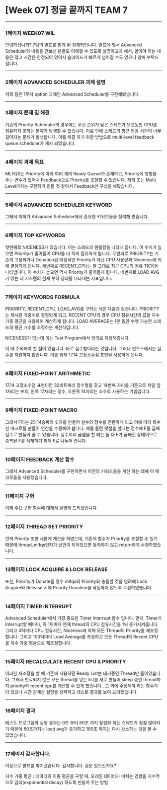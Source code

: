 # [Week 07] 정글 끝까지 TEAM 7


**********

### 1페이지 WEEK07 WIL

안녕하십니까? 7팀의 발표를 맡게 된 정재혁입니다.
발표에 앞서 Advanced Scheduler의 내용을 안보신 분들도 이해할 수 있도록 설명하고자 해서, 알아야 하는 내용은 많고 시간은 한정되어 있어서 슬라이드가 빠르게 넘어갈 수도 있으니 양해 부탁드립니다.

***********

### 2페이지 ADVANCED SCHEDULER 과제 설명

저희 팀은 1주차 option 과제인 Advanced Scheduler를 구현해봤습니다.

***********

### 3페이지 문제 및 해결

기존의 Priority Scheduler의 경우에는 우선 순위가 낮은 스레드가 오랫동안 CPU를 점유하지 못하는 문제가 발생할 수 있습니다. 이로 인해 스레드의 평균 반응 시간이 너무 길어지는 문제가 발생합니다. 이를 해결 하기 위한 방법으로 multi-level feedback queue scheduler가 제시 되었습니다.

***********

### 4페이지 과제 목표

MLFQS는 Priority에 따라 여러 개의 Ready Queue가 존재하고, Priority에 영향을 주는 변수가 있어서 Feedback으로 Priority를 조절할 수 있습니다.
저희 조는 Multi Level까지는 구현하기 힘들 것 같아서 Feedback만 구성을 해봤습니다.

************

### 5페이지 ADVANCED SCHEDULER KEYWORD

그래서 저희가 Advanced Scheduler에서 중요한 키워드들을 정리해 봤습니다.

************

### 6페이지 TOP KEYWORDS

첫번째로 NICENESS가 있습니다. 이는 스레드의 젠틀함을 나타내 줍니다. 이 수치가 높으면 Priority가 줄어들어 CPU를 더 적게 점유하게 됩니다.
두번째로 PRIORITY는 기존의 고정되거나 Donation된 태생적인 Priority가 아닌 CPU 사용량과 Niceness에 의해 결정되게 됩니다.
세번째로 RECENT_CPU는 말 그대로 최근 CPU의 점유 TICK을 나타냅니다. 이 수치가 높으면 역시 Priority가 줄어들게 됩니다.
네번째로 LOAD AVG가 있는 데 시스템의 현재 부하 상태를 나타내는 지표입니다.

************

### 7페이지 KEYWORDS FORMULA

PRIORITY, RECENT_CPU, LOAD_AVG를 구하는 식은 다음과 같습니다.
PRIORITY는 제시된 가중치로 결정되게 되고, RECENT CPU의 경우 CPU 점유시간의 값을 지수 가중 평균을 사용하여 계산하게 됩니다. LOAD AVERAGE는 1분 동안 수행 가능한 스레드의 평균 개수를 추정하는 계산식입니다.

NICENESS가 없는데 이는 Test Program에서 임의로 지정해줍니다.

이 때 주의해야 할 점이 있습니다. 바로 실수형이라는 것입니다. 그러나 핀토스에서는 실수를 지원하지 않습니다. 이를 위해 17.14 고정소수점 표현을 사용하게 됩니다.

************

### 8페이지 FIXED-POINT ARITHMETIC

17.14 고정소수점 표현이란 32비트짜리 정수형을 갖고 14번째 자리를 기준으로 제일 앞 1자리는 부호, 왼쪽 17자리는 정수, 오른쪽 14자리는 소수로 사용하는 기법입니다. 

************

### 9페이지 FIXED-POINT MACRO

그래서 F라는 2의14승짜리 숫자를 만들어 실수와 정수를 전환하게 되고 이에 따라 특수한 매크로를 만들어 연산을 수행해야 합니다. 예를 들면 덧셈을 할때는 정수에 F를 곱해 실수로 만들어 줄 수 있습니다. 실수끼리 곱셈을 할 때는 둘 다 F가 곱해진 상태이므로 중복된 F를 삭제하기 위해 F로 나누어 줍니다.

************

### 10페이지 FEEDBACK 계산 함수

그래서 Advanced Scheduler를 구현하면서 이전의 키워드들을 계산 하는 데에 이 매크로들을 사용했습니다.

************

### 11페이지 구현

이제 주요 구현 함수에 대해서 설명해 드리겠습니다.

************

### 12페이지 THREAD SET PRIORITY

먼저 Priority 또한 새롭게 계산을 하였는데, 기존의 함수가 Priority를 조절할 수 있기 때문에 thread_mlfqs인자가 선언이 되어있으면 동작하지 않고 return하게 수정하였습니다.

************

### 13페이지 LOCK ACQUIRE & LOCK RELEASE

또한, Priority가 Donate될 경우 mlfqs의 Priority와 충돌할 것을 염려해 Lock Acquire와 Release 시에 Priority Donation을 작동하지 않도록 수정하였습니다.

************

### 14페이지 TIMER INTERRUPT

Advanced Scheduler에서 가장 중요한 Timer Interrupt 함수 입니다. 먼저, Timer가 Interrupt할 때마다, 즉 1틱마다 현재 thread의 CPU 점유시간을 1씩 증가시켜줍니다. 그리고 4틱마다 CPU 점유시간, Niceness에 의해 모든 Thread의 Priority를 재조정합니다. 그리고 100틱마다 Load Average를 측정하고 모든 Thread의 Recent CPU를 지수 가중 평균으로 재조정합니다.

************

### 15페이지 RECALCULATE RECENT CPU & PRIORITY

이러한 재조정을 할 때 기존에 사용하던 Ready List는 대기중인 Thread만 들어있습니다. 그래서 만료되지 않은 모든 thread를 넣는 list를 새로 만들어 sleep 중인 thread까지 priority와 recent cpu를 계산할 수 있게 했습니다..
그 외에 수정해야 하는 함수가 더 있으나 시간 관계상 설명을 생략하고 테스트 결과를 보여 드리겠습니다.

************

### 16페이지 결과

테스트 프로그램의 실행 결과는 0초 부터 60초 까지 활성화 되는 스레드가 점점 많아지기 때문에 60초까지는 load avg가 증가하고 180초 까지는 다시 감소하는 것을 볼 수 있었습니다.

************

### 17페이지 감사합니다.

이상으로 발표를 마치겠습니다. 감사합니다. 질문 있으신가요?

지수 가중 평균 : 데이터의 이동 평균을 구할 때, 오래된 데이터가 미치는 영향을 지수적으로 감쇠(exponential decay) 하도록 만들어 주는 방법